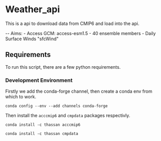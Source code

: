 # Weather_api

This is a api to download data from CMIP6 and load into the api.

-- Aims:
    - Access GCM: access-esm1.5
    - 40 ensemble members
    - Daily Surface Winds "sfcWind"

## Requirements
To run this script, there are a few python requirements.

### Development Environment
Firstly we add the conda-forge channel, then create a conda env from which to work.

```
conda config --env --add channels conda-forge
```
Then install the `acccmip6` and `cmpdata` packages respectivly.
```
conda install -c thassan acccmip6
```
```
conda install -c thassan cmpdata
```
